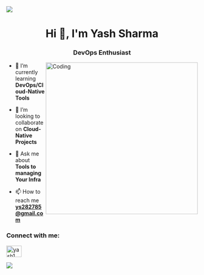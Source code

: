 <div>
<img align="center" src="https://user-images.githubusercontent.com/3369400/133268513-5bfe2f93-4402-42c9-a403-81c9e86934b6.jpeg">
</div>
<h1 align="center">Hi 👋, I'm Yash Sharma</h1>
<h3 align="center">DevOps Enthusiast</h3>
<img align="right" alt="Coding" width="400" src="https://gifdb.com/images/file/animated-chock-coding-c78f6elj32sfoi8q.gif">


- 🌱 I’m currently learning **DevOps/Cloud-Native Tools**

- 👯 I’m looking to collaborate on **Cloud-Native Projects**

- 💬 Ask me about **Tools to managing Your Infra**

- 📫 How to reach me **ys282785@gmail.com**

<h3 align="left">Connect with me:</h3>
<p align="left">
 <a href="https://twitter.com/yash1_" target="blank"><img align="center" src="https://raw.githubusercontent.com/rahuldkjain/github-profile-readme-generator/master/src/images/icons/Social/twitter.svg" alt="yash1_" height="30" width="40" /></a>
</p>

![](https://stats-gray.vercel.app/api?username=wasup-yash&show_icons=true&count_private=true&include_all_commits=true&title_color=83d1a2&icon_color=9ca1b8&text_color=9ca1b8&bg_color=0f0f13) 



